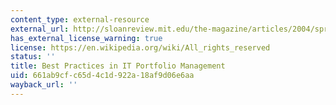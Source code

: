 ```yaml
---
content_type: external-resource
external_url: http://sloanreview.mit.edu/the-magazine/articles/2004/spring/45309/best-practices-in-it-portfolio-management/
has_external_license_warning: true
license: https://en.wikipedia.org/wiki/All_rights_reserved
status: ''
title: Best Practices in IT Portfolio Management
uid: 661ab9cf-c65d-4c1d-922a-18af9d06e6aa
wayback_url: ''
---
```

